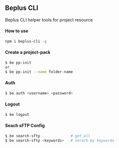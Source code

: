 ## Beplus CLI
Beplus CLI helper tools for project resource

#### How to use 
```bash
npm i beplus-cli -g
```

#### Create a project-pack
```bash
$ be pp-init
or
$ be pp-init --name folder-name
```

#### Auth 
```bash
$ be auth <username> <password>
```

#### Logout 
```bash
$ be logout
```

#### Seach sFTP Config
```bash
$ be search-sftp              # get all
$ be search-sftp <keywords>   # serach by keywords
```